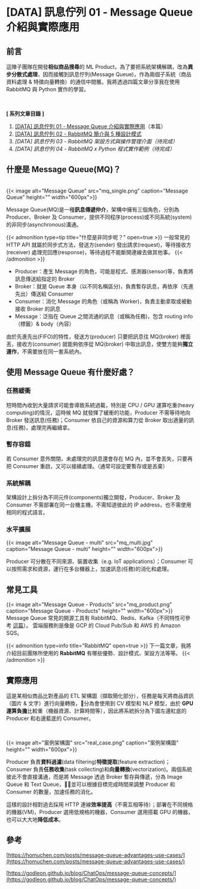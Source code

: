 # [DATA] 訊息佇列 01 - Message Queue 介紹與實際應用

<!--more-->

<!-- # 訊息佇列 Message Queue(MQ) 介紹 -->

## 前言

這陣子團隊在開發**相似商品搜尋**的 ML Product，為了要把系統架構解耦，改為**異步分散式處理**，因而接觸到訊息佇列(Message Queue)，作為兩個子系統（商品資料處理 & 特徵向量轉換）的通信中間層。我將透過四篇文章分享我在使用 RabbitMQ 與 Python 實作的學習。

<br>

**[ 系列文章目錄 ]**
1. [[DATA] 訊息佇列 01 - Message Queue 介紹與實際應用](/message-queue/)（本篇）
2. [[DATA] 訊息佇列 02 - RabbitMQ 簡介與 5 種設計模式](/rabbitmq-intro/)
3. *[DATA] 訊息佇列 03 - RabbitMQ 架設方式與操作管理介面（待完成）*
4. *[DATA] 訊息佇列 04 - RabbitMQ x Python 程式實作範例（待完成）*
<!-- 2. [[DATA] 訊息佇列 02 - RabbitMQ 設計模式與管理介面](/rabbitmq-intro/)
3. [[DATA] 訊息佇列 03 - RabbitMQ x Python 實作範例](/rabbitmq-python/) -->


## 什麼是 Message Queue(MQ)？
<br>
{{< image alt="Message Queue" src="mq_single.png" caption="Message Queue" height="" width="600px">}}
<!-- ![Message Queue - single](01_mq_single.png "Message Queue - single") -->

Message Queue(MQ)是一種**訊息傳遞仲介**，架構中擁有三個角色，分別為 Producer、Broker 及 Consumer，提供不同程序(process)或不同系統(system)的非同步(asynchronous)溝通。

{{< admonition type=tip title="什麼是非同步呢？" open=true >}}
一般常見的 HTTP API 就屬於同步式方法，發送方(sender) 發出請求(request)，等待接收方(receiver) 處理完回應(response)，等待過程不能斷開連線去做其他事。
{{< /admonition >}}

- Producer：產生 Message 的角色，可能是程式、感測器(sensor)等，負責將訊息傳送給指定的 Broker
- Broker：就是 Queue 本身（以不同名稱區分)，負責暫存訊息，再依序（先進先出）傳送給 Consumer
- Consumer：消化 Message 的角色（或稱為 Worker)，負責主動拿取或被動接收 Broker 的訊息
- Message：泛指在 Queue 之間流通的訊息（或稱為任務)，包含 routing info（標籤）& body（內容）


由於先進先出(FIFO)的特性，發送方(producer) 只要把訊息往 MQ(broker) 裡面丟，接收方(consumer) 就能夠依序從 MQ(broker) 中取出訊息，使雙方能夠**獨立運作**，不需要放在同一套系統內。


## 使用 Message Queue 有什麼好處？
### 任務緩衝

短時間內收到大量請求可能會導致系統過載，特別是 CPU / GPU 運算吃重(heavy computing)的情況，這時候 MQ 就發揮了緩衝的功能，Producer 不需等待地向 Broker 發送訊息(任務)；Consumer 依自己的資源和算力從 Broker 取出適量的訊息(任務)，處理完再繼續拿。

### 暫存容錯
若 Consumer 意外關閉，未處理完的訊息還會存在 MQ 內，並不會丟失，只要再把 Consumer 重啟，又可以接續處理。（通常可設定要暫存或是丟棄）

### 系統解耦
架構設計上拆分為不同元件(components)獨立開發，Producer、Broker 及 Consumer 不需部署在同一台機主機，不需知道彼此的 IP address，也不需使用相同的程式語言。
### 水平擴展

{{< image alt="Message Queue - multi" src="mq_multi.jpg" caption="Message Queue - multi" height="" width="600px">}}
<!-- ![Message Queue - multi](02_mq_multi.jpg "Message Queue - multi") -->

Producer 可分散在不同來源、裝置收集（e.g. IoT applications）；Consumer 可以按照需求和資源，運行在多台機器上，加速訊息(任務)的消化和處理。

## 常見工具
{{< image alt="Message Queue - Products" src="mq_product.png" caption="Message Queue - Products" height="" width="600px">}}
Message Queue 常見的開源工具有 RabbitMQ、Redis、Kafka（不同特性可參考 [這篇](https://homuchen.com/posts/difference-bwtween-rabbitmq-and-kafka/)）。
雲端服務則是像是 GCP 的 Cloud Pub/Sub 和 AWS 的 Amazon SQS。

{{< admonition type=info title="RabbitMQ" open=true >}}
下一篇文章，我將介紹目前團隊所使用的 **RabbitMQ** 有哪些優勢、設計模式、架設方法等等。
{{< /admonition >}}


## 實際應用

這是某相似商品比對產品的 ETL 架構圖（擷取簡化部分），任務是每天將商品資訊（圖片 & 文字）進行向量轉換，分為會使用到 CV 模型和 NLP 模型，由於 **GPU 運算負擔**比較重（機器資源、計算時間等），因此將系統拆分為下圖左邊紅底的 Producer 和右邊藍底的 Consumer。

<br>

{{< image alt="案例架構圖" src="real_case.png" caption="案例架構圖" height="" width="600px">}}

Producer 負責**資料過濾**(data filtering)**特徵提取**(feature extraction)；Consumer 負責**任務收集**(task collecting)和**向量轉換**(vectorization)。兩個系統彼此不會直接溝通，而是將 Message 透過 Broker 暫存與傳遞，分為 Image Queue 和 Text Queue，並可以根據目標完成時間來調整 Producer 和 Consumer 的數量，加速任務的消化。

這樣的設計相對過去採用 HTTP 連線**效率提高**（不需互相等待）；部署在不同規格的機器(VM)，Producer 選用低規格的機器，Consumer 選用搭載 GPU 的機器，也可以大大地**降低成本**。

## 參考
[https://homuchen.com/posts/message-queue-advantages-use-cases/](https://homuchen.com/posts/message-queue-advantages-use-cases/)

[https://godleon.github.io/blog/ChatOps/message-queue-concepts/](https://godleon.github.io/blog/ChatOps/message-queue-concepts/)

<br>
<br>

<!-- ## 觀看更多 -->
<!-- 1. [[DATA] 訊息佇列 01 - Message Queue(MQ) 介紹](/message-queue/) -->
<!-- 2. [[DATA] 訊息佇列 02 - RabbitMQ 設計模式與管理介面](/rabbitmq-intro/)*（下一篇）* -->
<!-- 3. [[DATA] 訊息佇列 03 - RabbitMQ x Python 實作範例](/rabbitmq-python/) -->

